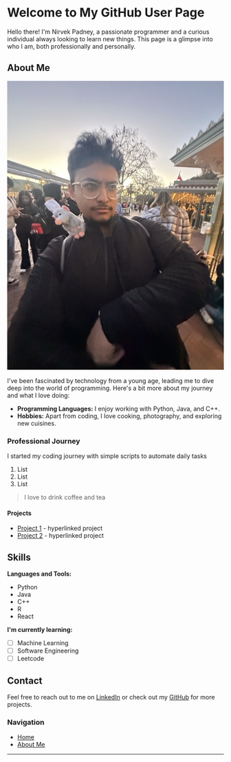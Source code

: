 # Welcome to My GitHub User Page

Hello there! I'm Nirvek Padney, a passionate programmer and a curious individual always looking to learn new things. This page is a glimpse into who I am, both professionally and personally.

## About Me

![Profile Image](/screenshots/profile.jpg)

I've been fascinated by technology from a young age, leading me to dive deep into the world of programming. Here's a bit more about my journey and what I love doing:

- **Programming Languages:** I enjoy working with Python, Java, and C++.
- **Hobbies:** Apart from coding, I love cooking, photography, and exploring new cuisines.

### Professional Journey
I started my coding journey with simple scripts to automate daily tasks

1. List
2. List
3. List

> I love to drink coffee and tea

#### Projects

- [Project 1](https://example.com/project1) - hyperlinked project
- [Project 2](https://example.com/project2) - hyperlinked project

## Skills

**Languages and Tools:**

- Python
- Java
- C++
- R
- React

**I'm currently learning:**

- [ ] Machine Learning
- [ ] Software Engineering
- [ ] Leetcode

## Contact

Feel free to reach out to me on [LinkedIn](https://www.linkedin.com/in/NirvekPandey) or check out my [GitHub](https://github.com/NirvekPanda) for more projects.

### Navigation

- [Home](index.md) <!-- Relative link to this file itself -->
- [About Me](about.md) <!-- Link to another .md file in your repo -->

---